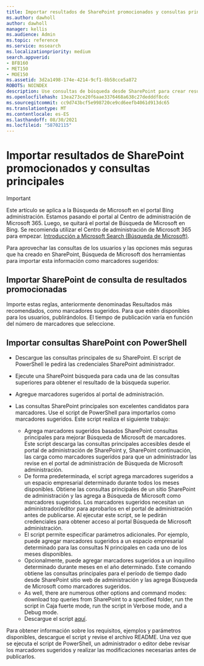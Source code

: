 ```yaml
---
title: Importar resultados de SharePoint promocionados y consultas principales
ms.author: dawholl
author: dawholl
manager: kellis
ms.audience: Admin
ms.topic: reference
ms.service: mssearch
ms.localizationpriority: medium
search.appverid:
- BFB160
- MET150
- MOE150
ms.assetid: 3d2a1498-174e-4214-9cf1-8b58cce5a872
ROBOTS: NOINDEX
description: Use consultas de búsqueda desde SharePoint para crear resultados de trabajo para Búsqueda de Microsoft
ms.openlocfilehash: 13ea273ce20f6aae3376468a638c27dedddf8cdc
ms.sourcegitcommit: cc9d743bcf5e998720ce9cd6eefb4061d913dc65
ms.translationtype: MT
ms.contentlocale: es-ES
ms.lasthandoff: 08/30/2021
ms.locfileid: "58702115"
---
```

# <a name="import-sharepoint-promoted-results-and-top-queries"></a>Importar resultados de SharePoint promocionados y consultas principales

> [!IMPORTANT]
> Este artículo se aplica a la Búsqueda de Microsoft en el portal Bing administración. Estamos pasando el portal al Centro de administración de Microsoft 365. Luego, se quitará el portal de Búsqueda de Microsoft en Bing. Se recomienda utilizar el Centro de administración de Microsoft 365 para empezar. [Introducción a Microsoft Search (Búsqueda de Microsoft)](overview-microsoft-search.md).
    
Para aprovechar las consultas de los usuarios y las opciones más seguras que ha creado en SharePoint, Búsqueda de Microsoft dos herramientas para importar esta información como marcadores sugeridos: 
  
## <a name="import-sharepoint-promoted-result-query-rules"></a>Importar SharePoint de consulta de resultados promocionadas

Importe estas reglas, anteriormente denominadas Resultados más recomendados, como marcadores sugeridos. Para que estén disponibles para los usuarios, publirándolos. El tiempo de publicación varía en función del número de marcadores que seleccione.
  
## <a name="import-top-sharepoint-queries-using-powershell"></a>Importar consultas SharePoint con PowerShell

- Descargue las consultas principales de su SharePoint. El script de PowerShell le pedirá las credenciales SharePoint administrador.
    
- Ejecute una SharePoint búsqueda para cada una de las consultas superiores para obtener el resultado de la búsqueda superior.
    
- Agregue marcadores sugeridos al portal de administración.
    
- Las consultas SharePoint principales son excelentes candidatos para marcadores. Use el script de PowerShell para importarlos como marcadores sugeridos. Este script realiza el siguiente trabajo:
    - Agrega marcadores sugeridos basados SharePoint consultas principales para mejorar Búsqueda de Microsoft de marcadores. Este script descarga las consultas principales accesibles desde el portal de administración de SharePoint y, SharePoint continuación, las carga como marcadores sugeridos para que un administrador las revise en el portal de administración de Búsqueda de Microsoft administración.
    - De forma predeterminada, el script agrega marcadores sugeridos a un espacio empresarial determinado durante todos los meses disponibles. Obtiene las consultas principales de un sitio SharePoint de administración y las agrega a Búsqueda de Microsoft como marcadores sugeridos. Los marcadores sugeridos necesitan un administrador/editor para aprobarlos en el portal de administración antes de publicarse. Al ejecutar este script, se le pedirán credenciales para obtener acceso al portal Búsqueda de Microsoft administración.
    - El script permite especificar parámetros adicionales. Por ejemplo, puede agregar marcadores sugeridos a un espacio empresarial determinado para las consultas N principales en cada uno de los meses disponibles.
    - Opcionalmente, puede agregar marcadores sugeridos a un inquilino determinado durante meses en el año determinado. Este comando obtiene las consultas principales para el período de tiempo dado desde SharePoint sitio web de administración y las agrega Búsqueda de Microsoft como marcadores sugeridos.
    - As well, there are numerous other options and command modes: download top queries from SharePoint to a specified folder, run the script in Caja fuerte mode, run the script in Verbose mode, and a Debug mode.
    - Descargue el script [aquí](https://www.bingforbusiness.com/distribution/SharepointTopQueryBookmarks.zip). 

Para obtener información sobre los requisitos, ejemplos y parámetros disponibles, descargue el script y revise el archivo README. Una vez que se ejecuta el script de PowerShell, un administrador o editor debe revisar los marcadores sugeridos y realizar las modificaciones necesarias antes de publicarlos.
